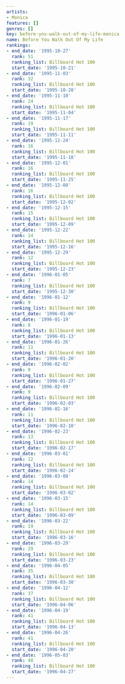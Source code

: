 ```yaml
---
artists:
- Monica
features: []
genres: []
key: before-you-walk-out-of-my-life-monica
name: Before You Walk Out Of My Life
rankings:
- end_date: '1995-10-27'
  rank: 51
  ranking_list: Billboard Hot 100
  start_date: '1995-10-21'
- end_date: '1995-11-03'
  rank: 32
  ranking_list: Billboard Hot 100
  start_date: '1995-10-28'
- end_date: '1995-11-10'
  rank: 24
  ranking_list: Billboard Hot 100
  start_date: '1995-11-04'
- end_date: '1995-11-17'
  rank: 19
  ranking_list: Billboard Hot 100
  start_date: '1995-11-11'
- end_date: '1995-11-24'
  rank: 16
  ranking_list: Billboard Hot 100
  start_date: '1995-11-18'
- end_date: '1995-12-01'
  rank: 16
  ranking_list: Billboard Hot 100
  start_date: '1995-11-25'
- end_date: '1995-12-08'
  rank: 16
  ranking_list: Billboard Hot 100
  start_date: '1995-12-02'
- end_date: '1995-12-15'
  rank: 15
  ranking_list: Billboard Hot 100
  start_date: '1995-12-09'
- end_date: '1995-12-22'
  rank: 14
  ranking_list: Billboard Hot 100
  start_date: '1995-12-16'
- end_date: '1995-12-29'
  rank: 12
  ranking_list: Billboard Hot 100
  start_date: '1995-12-23'
- end_date: '1996-01-05'
  rank: 7
  ranking_list: Billboard Hot 100
  start_date: '1995-12-30'
- end_date: '1996-01-12'
  rank: 9
  ranking_list: Billboard Hot 100
  start_date: '1996-01-06'
- end_date: '1996-01-19'
  rank: 8
  ranking_list: Billboard Hot 100
  start_date: '1996-01-13'
- end_date: '1996-01-26'
  rank: 11
  ranking_list: Billboard Hot 100
  start_date: '1996-01-20'
- end_date: '1996-02-02'
  rank: 9
  ranking_list: Billboard Hot 100
  start_date: '1996-01-27'
- end_date: '1996-02-09'
  rank: 9
  ranking_list: Billboard Hot 100
  start_date: '1996-02-03'
- end_date: '1996-02-16'
  rank: 11
  ranking_list: Billboard Hot 100
  start_date: '1996-02-10'
- end_date: '1996-02-23'
  rank: 13
  ranking_list: Billboard Hot 100
  start_date: '1996-02-17'
- end_date: '1996-03-01'
  rank: 12
  ranking_list: Billboard Hot 100
  start_date: '1996-02-24'
- end_date: '1996-03-08'
  rank: 14
  ranking_list: Billboard Hot 100
  start_date: '1996-03-02'
- end_date: '1996-03-15'
  rank: 14
  ranking_list: Billboard Hot 100
  start_date: '1996-03-09'
- end_date: '1996-03-22'
  rank: 19
  ranking_list: Billboard Hot 100
  start_date: '1996-03-16'
- end_date: '1996-03-29'
  rank: 29
  ranking_list: Billboard Hot 100
  start_date: '1996-03-23'
- end_date: '1996-04-05'
  rank: 35
  ranking_list: Billboard Hot 100
  start_date: '1996-03-30'
- end_date: '1996-04-12'
  rank: 37
  ranking_list: Billboard Hot 100
  start_date: '1996-04-06'
- end_date: '1996-04-19'
  rank: 41
  ranking_list: Billboard Hot 100
  start_date: '1996-04-13'
- end_date: '1996-04-26'
  rank: 41
  ranking_list: Billboard Hot 100
  start_date: '1996-04-20'
- end_date: '1996-05-03'
  rank: 48
  ranking_list: Billboard Hot 100
  start_date: '1996-04-27'
---
```


